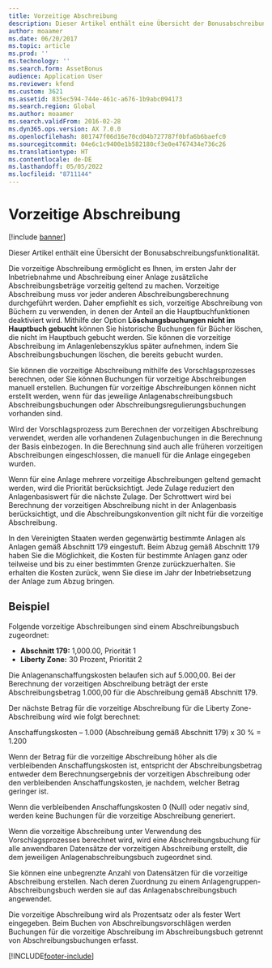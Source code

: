 ```yaml
---
title: Vorzeitige Abschreibung
description: Dieser Artikel enthält eine Übersicht der Bonusabschreibungsfunktionalität.
author: moaamer
ms.date: 06/20/2017
ms.topic: article
ms.prod: ''
ms.technology: ''
ms.search.form: AssetBonus
audience: Application User
ms.reviewer: kfend
ms.custom: 3621
ms.assetid: 835ec594-744e-461c-a676-1b9abc094173
ms.search.region: Global
ms.author: moaamer
ms.search.validFrom: 2016-02-28
ms.dyn365.ops.version: AX 7.0.0
ms.openlocfilehash: 801747f06d16e70cd04b727787f0bfa6b6baefc0
ms.sourcegitcommit: 04e6c1c9400e1b582180cf3e0e4767434e736c26
ms.translationtype: HT
ms.contentlocale: de-DE
ms.lasthandoff: 05/05/2022
ms.locfileid: "8711144"
---
```

# <a name="bonus-depreciation"></a>Vorzeitige Abschreibung

[!include [banner](../includes/banner.md)]

Dieser Artikel enthält eine Übersicht der Bonusabschreibungsfunktionalität.

Die vorzeitige Abschreibung ermöglicht es Ihnen, im ersten Jahr der Inbetriebnahme und Abschreibung einer Anlage zusätzliche Abschreibungsbeträge vorzeitig geltend zu machen. Vorzeitige Abschreibung muss vor jeder anderen Abschreibungsberechnung durchgeführt werden. Daher empfiehlt es sich, vorzeitige Abschreibung von Büchern zu verwenden, in denen der Anteil an die Hauptbuchfunktionen deaktiviert wird. Mithilfe der Option **Löschungsbuchungen nicht im Hauptbuch gebucht** können Sie historische Buchungen für Bücher löschen, die nicht im Hauptbuch gebucht werden. Sie können die vorzeitige Abschreibung im Anlagenlebenszyklus später aufnehmen, indem Sie Abschreibungsbuchungen löschen, die bereits gebucht wurden. 

Sie können die vorzeitige Abschreibung mithilfe des Vorschlagsprozesses berechnen, oder Sie können Buchungen für vorzeitige Abschreibungen manuell erstellen. Buchungen für vorzeitige Abschreibungen können nicht erstellt werden, wenn für das jeweilige Anlagenabschreibungsbuch Abschreibungsbuchungen oder Abschreibungsregulierungsbuchungen vorhanden sind.

Wird der Vorschlagsprozess zum Berechnen der vorzeitigen Abschreibung verwendet, werden alle vorhandenen Zulagenbuchungen in die Berechnung der Basis einbezogen. In die Berechnung sind auch alle früheren vorzeitigen Abschreibungen eingeschlossen, die manuell für die Anlage eingegeben wurden. 

Wenn für eine Anlage mehrere vorzeitige Abschreibungen geltend gemacht werden, wird die Priorität berücksichtigt. Jede Zulage reduziert den Anlagenbasiswert für die nächste Zulage. Der Schrottwert wird bei Berechnung der vorzeitigen Abschreibung nicht in der Anlagenbasis berücksichtigt, und die Abschreibungskonvention gilt nicht für die vorzeitige Abschreibung. 

In den Vereinigten Staaten werden gegenwärtig bestimmte Anlagen als Anlagen gemäß Abschnitt 179 eingestuft. Beim Abzug gemäß Abschnitt 179 haben Sie die Möglichkeit, die Kosten für bestimmte Anlagen ganz oder teilweise und bis zu einer bestimmten Grenze zurückzuerhalten. Sie erhalten die Kosten zurück, wenn Sie diese im Jahr der Inbetriebsetzung der Anlage zum Abzug bringen.

## <a name="example"></a>Beispiel
Folgende vorzeitige Abschreibungen sind einem Abschreibungsbuch zugeordnet:

-   **Abschnitt 179:** 1,000.00, Priorität 1
-   **Liberty Zone:** 30 Prozent, Priorität 2

Die Anlagenanschaffungskosten belaufen sich auf 5.000,00. Bei der Berechnung der vorzeitigen Abschreibung beträgt der erste Abschreibungsbetrag 1.000,00 für die Abschreibung gemäß Abschnitt 179. 

Der nächste Betrag für die vorzeitige Abschreibung für die Liberty Zone-Abschreibung wird wie folgt berechnet: 

Anschaffungskosten – 1.000 (Abschreibung gemäß Abschnitt 179) x 30 % = 1.200 

Wenn der Betrag für die vorzeitige Abschreibung höher als die verbleibenden Anschaffungskosten ist, entspricht der Abschreibungsbetrag entweder dem Berechnungsergebnis der vorzeitigen Abschreibung oder den verbleibenden Anschaffungskosten, je nachdem, welcher Betrag geringer ist. 

Wenn die verbleibenden Anschaffungskosten 0 (Null) oder negativ sind, werden keine Buchungen für die vorzeitige Abschreibung generiert. 

Wenn die vorzeitige Abschreibung unter Verwendung des Vorschlagsprozesses berechnet wird, wird eine Abschreibungsbuchung für alle anwendbaren Datensätze der vorzeitigen Abschreibung erstellt, die dem jeweiligen Anlagenabschreibungsbuch zugeordnet sind. 

Sie können eine unbegrenzte Anzahl von Datensätzen für die vorzeitige Abschreibung erstellen. Nach deren Zuordnung zu einem Anlagengruppen-Abschreibungsbuch werden sie auf das Anlagenabschreibungsbuch angewendet. 

Die vorzeitige Abschreibung wird als Prozentsatz oder als fester Wert eingegeben. Beim Buchen von Abschreibungsvorschlägen werden Buchungen für die vorzeitige Abschreibung im Abschreibungsbuch getrennt von Abschreibungsbuchungen erfasst.





[!INCLUDE[footer-include](../../includes/footer-banner.md)]
